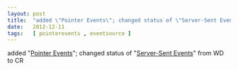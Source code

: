 ```yaml
---
layout: post
title:  "added \"Pointer Events\"; changed status of \"Server-Sent Events\" from WD to CR"
date:   2012-12-11
tags:   [ pointerevents , eventsource ]
---
```


added "[Pointer Events](/spec/pointerevents)"; changed status of "[Server-Sent Events](/spec/eventsource)" from WD to CR

